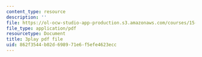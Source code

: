 ```yaml
---
content_type: resource
description: ''
file: https://ol-ocw-studio-app-production.s3.amazonaws.com/courses/15-s08-fintech-shaping-the-financial-world-spring-2020/862f3544b02d698971e6f5efe4623ecc_90JWoR9MfYU.pdf
file_type: application/pdf
resourcetype: Document
title: 3play pdf file
uid: 862f3544-b02d-6989-71e6-f5efe4623ecc
---
```


